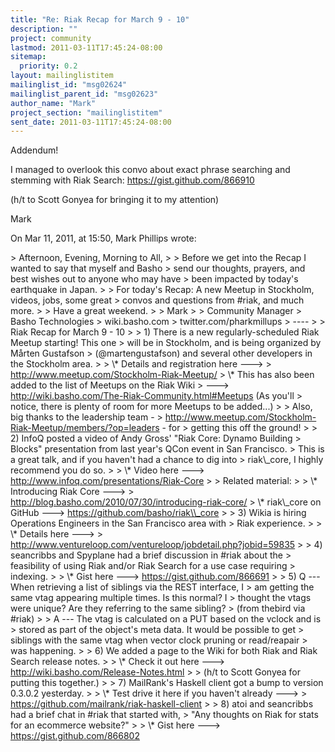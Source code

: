 ```yaml
---
title: "Re: Riak Recap for March 9 - 10"
description: ""
project: community
lastmod: 2011-03-11T17:45:24-08:00
sitemap:
  priority: 0.2
layout: mailinglistitem
mailinglist_id: "msg02624"
mailinglist_parent_id: "msg02623"
author_name: "Mark"
project_section: "mailinglistitem"
sent_date: 2011-03-11T17:45:24-08:00
---
```



Addendum!

I managed to overlook this convo about exact phrase searching and stemming with 
Riak Search: https://gist.github.com/866910

(h/t to Scott Gonyea for bringing it to my attention)

Mark 

On Mar 11, 2011, at 15:50, Mark Phillips  wrote:

&gt; Afternoon, Evening, Morning to All,
&gt; 
&gt; Before we get into the Recap I wanted to say that myself and Basho
&gt; send our thoughts, prayers, and best wishes out to anyone who may have
&gt; been impacted by today's earthquake in Japan.
&gt; 
&gt; For today's Recap: A new Meetup in Stockholm, videos, jobs, some great
&gt; convos and questions from #riak, and much more.
&gt; 
&gt; Have a great weekend.
&gt; 
&gt; Mark
&gt; 
&gt; Community Manager
&gt; Basho Technologies
&gt; wiki.basho.com
&gt; twitter.com/pharkmillups
&gt; ----
&gt; 
&gt; Riak Recap for March 9 - 10
&gt; 
&gt; 1) There is a new regularly-scheduled Riak Meetup starting! This one
&gt; will be in Stockholm, and is being organized by Mårten Gustafson
&gt; (@martengustafson) and several other developers in the Stockholm area.
&gt; 
&gt; \\* Details and registration here ---&gt;
&gt; http://www.meetup.com/Stockholm-Riak-Meetup/
&gt; \\* This has also been added to the list of Meetups on the Riak Wiki
&gt; ---&gt; http://wiki.basho.com/The-Riak-Community.html#Meetups (As you'll
&gt; notice, there is plenty of room for more Meetups to be added...)
&gt; 
&gt; Also, big thanks to the leadership team -
&gt; http://www.meetup.com/Stockholm-Riak-Meetup/members/?op=leaders - for
&gt; getting this off the ground!
&gt; 
&gt; 2) InfoQ posted a video of Andy Gross' "Riak Core: Dynamo Building
&gt; Blocks" presentation from last year's QCon event in San Francisco.
&gt; This is a great talk, and if you haven't had a chance to dig into
&gt; riak\\_core, I highly recommend you do so.
&gt; 
&gt; \\* Video here ---&gt; http://www.infoq.com/presentations/Riak-Core
&gt; 
&gt; Related material:
&gt; 
&gt; \\* Introducing Riak Core ---&gt;
&gt; http://blog.basho.com/2010/07/30/introducing-riak-core/
&gt; \\* riak\\_core on GitHub ---&gt; https://github.com/basho/riak\\_core
&gt; 
&gt; 3) Wikia is hiring Operations Engineers in the San Francisco area with
&gt; Riak experience.
&gt; 
&gt; \\* Details here ---&gt;
&gt; http://www.ventureloop.com/ventureloop/jobdetail.php?jobid=59835
&gt; 
&gt; 4) seancribbs and Spyplane had a brief discussion in #riak about the
&gt; feasibility of using Riak and/or Riak Search for a use case requiring
&gt; indexing.
&gt; 
&gt; \\* Gist here ---&gt; https://gist.github.com/866691
&gt; 
&gt; 5) Q --- When retrieving a list of siblings via the REST interface, I
&gt; am getting the same vtag appearing multiple times. Is this normal? I
&gt; thought the vtags were unique? Are they referring to the same sibling?
&gt; (from thebird via #riak)
&gt; 
&gt; A --- The vtag is calculated on a PUT based on the vclock and is
&gt; stored as part of the object's meta data. It would be possible to get
&gt; siblings with the same vtag when vector clock pruning or read/reapair
&gt; was happening.
&gt; 
&gt; 6) We added a page to the Wiki for both Riak and Riak Search release notes.
&gt; 
&gt; \\* Check it out here ---&gt; http://wiki.basho.com/Release-Notes.html
&gt; 
&gt; (h/t to Scott Gonyea for putting this together.)
&gt; 
&gt; 7) MailRank's Haskell client got a bump to version 0.3.0.2 yesterday.
&gt; 
&gt; \\* Test drive it here if you haven't already ---&gt;
&gt; https://github.com/mailrank/riak-haskell-client
&gt; 
&gt; 8) atoi and seancribbs had a brief chat in #riak that started with,
&gt; "Any thoughts on Riak for stats for an ecommerce website?"
&gt; 
&gt; \\* Gist here ---&gt; https://gist.github.com/866802
